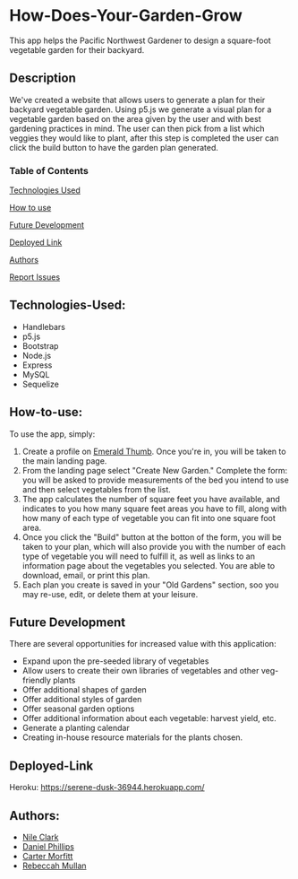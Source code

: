 # How-Does-Your-Garden-Grow
This app helps the Pacific Northwest Gardener to design a square-foot vegetable garden for their backyard.



## Description

We've created a website that allows users to generate a plan for their backyard vegetable garden. Using p5.js we generate a visual plan for a vegetable garden based on the area given by the user and with best gardening practices in mind. The user can then pick from a list which veggies they would like to plant, after this step is completed the user can click the build button to have the garden plan generated.

### Table of Contents

[Technologies Used](#Technologies-Used)

[How to use](#How-to-use)

[Future Development](#Future-Development)

[Deployed Link](#Deployed-Link)

[Authors](#Authors)

[Report Issues](#Report-issues)

## Technologies-Used:
* Handlebars
* p5.js
* Bootstrap
* Node.js
* Express
* MySQL
* Sequelize

## How-to-use:
To use the app, simply:
1. Create a profile on [Emerald Thumb](https://serene-dusk-36944.herokuapp.com/). Once you're in, you will be taken to the main landing page. 
2. From the landing page select "Create New Garden." Complete the form: you will be asked to provide measurements of the bed you intend to use and then select vegetables from the list.
3. The app calculates the number of square feet you have available, and indicates to you how many square feet areas you have to fill, along with how many of each type of vegetable you can fit into one square foot area.
4. Once you click the "Build" button at the botton of the form, you will be taken to your plan, which will also provide you with the number of each type of vegetable you will need to fulfill it, as well as links to an information page about the vegetables you selected. You are able to download, email, or print this plan.
5. Each plan you create is saved in your "Old Gardens" section, soo you may re-use, edit, or delete them at your leisure.

## Future Development
There are several opportunities for increased value with this application:
* Expand upon the pre-seeded library of vegetables
* Allow users to create their own libraries of vegetables and other veg-friendly plants
* Offer additional shapes of garden 
* Offer additional styles of garden
* Offer seasonal garden options
* Offer additional information about each vegetable: harvest yield, etc.
* Generate a planting calendar
* Creating in-house resource materials for the plants chosen.

## Deployed-Link

Heroku: https://serene-dusk-36944.herokuapp.com/

## Authors:
* [Nile Clark](https://github.com/BUButtercup)
* [Daniel Phillips](https://github.com/DanielGPhillips)
* [Carter Morfitt](https://github.com/carterfm)
* [Rebeccah Mullan](https://github.com/Acanthodoris)
